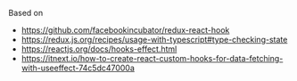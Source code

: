 Based on
- https://github.com/facebookincubator/redux-react-hook
- https://redux.js.org/recipes/usage-with-typescript#type-checking-state
- https://reactjs.org/docs/hooks-effect.html
- https://itnext.io/how-to-create-react-custom-hooks-for-data-fetching-with-useeffect-74c5dc47000a
